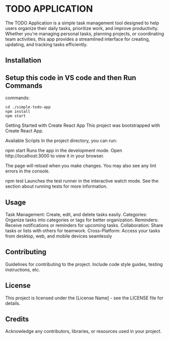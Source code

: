
# TODO APPLICATION

The TODO Application is a simple task management tool designed to help users organize their daily tasks, prioritize work, and improve productivity. Whether you're managing personal tasks, planning projects, or coordinating team activities, this app provides a streamlined interface for creating, updating, and tracking tasks efficiently.


## Installation

## Setup this code in VS code and then Run Commands

commands:
```
cd ./simple-todo-app
npm install
npm start
```


Getting Started with Create React App
This project was bootstrapped with Create React App.

Available Scripts
In the project directory, you can run:

npm start
Runs the app in the development mode.
Open http://localhost:3000 to view it in your browser.


The page will reload when you make changes.
You may also see any lint errors in the console.

npm test
Launches the test runner in the interactive watch mode.
See the section about running tests for more information.


## Usage

Task Management: Create, edit, and delete tasks easily.
Categories: Organize tasks into categories or tags for better organization.
Reminders: Receive notifications or reminders for upcoming tasks.
Collaboration: Share tasks or lists with others for teamwork.
Cross-Platform: Access your tasks from desktop, web, and mobile devices seamlessly

## Contributing

Guidelines for contributing to the project. Include code style guides, testing instructions, etc.

## License

This project is licensed under the [License Name] - see the LICENSE file for details.

## Credits

Acknowledge any contributors, libraries, or resources used in your project.

